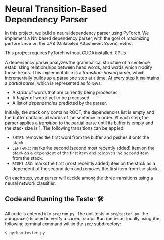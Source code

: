 # Neural Transition-Based Dependency Parser

<div>

In this project, we build a neural dependency parser using PyTorch. We implement a NN based dependency parser, with the goal of maximizing performance on the UAS (Unlabeled Attachment Score) metric.

This project requires PyTorch without CUDA installed. GPUs

A dependency parser analyzes the grammatical structure of a sentence establishing relationships between head words, and words which modify those heads. This implementation is a _transition-based_ parser, which incrementally builds up a parse one step at a time. At every step it maintains a _partial parse_, which is represented as follows:

- A _stack_ of words that are currently being processed.
- A _buffer_ of words yet to be processed.
- A list of _dependencies_ predicted by the parser.

Initially, the stack only contains ROOT, the dependencies list is empty and the buffer contains all words of the sentence in order. At each step, the parser applies a _transition_ to the partial parse until its buffer is empty and the stack size is 1. The following transitions can be applied:

- `SHIFT`: removes the first word from the buffer and pushes it onto the stack.
- `LEFT-ARC`: marks the second (second most recently added) item on the stack as a dependent of the first item and removes the second item from the stack.
- `RIGHT-ARC`: marks the first (most recently added) item on the stack as a dependent of the second item and removes the first item from the stack.

On each step, your parser will decide among the three transitions using a neural network classifier.

## Code and Running the Tester 🛠️

All code is entered into `src/run.py`. The unit tests in `src/tester.py` (the autograder) is used to verify a correct script. Run the tester locally using the following terminal command within the `src/` subdirectory:

```bash
$ python tester.py
```
